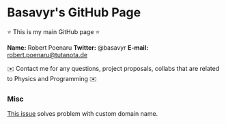 # Basavyr's GitHub Page

⭐️ This is my main GitHub page ⭐️

**Name:** Robert Poenaru
**Twitter:** @basavyr
**E-mail:** <robert.poenaru@tutanota.de>

✉️ Contact me for any questions, project proposals, collabs that are related to Physics and Programming ✉️

### Misc
[This issue](https://github.com/isaacs/github/issues/1213#issuecomment-420721507) solves problem with custom domain name.
